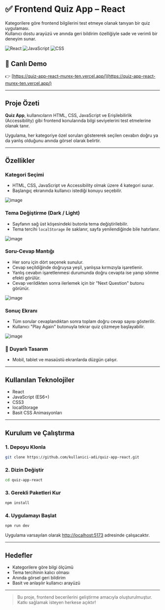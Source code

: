 # ✅ Frontend Quiz App – React

Kategorilere göre frontend bilgilerini test etmeye olanak tanıyan bir quiz uygulaması.  
Kullanıcı dostu arayüzü ve anında geri bildirim özelliğiyle sade ve verimli bir deneyim sunar.

![React](https://img.shields.io/badge/React-20232A?style=for-the-badge&logo=react)
![JavaScript](https://img.shields.io/badge/JavaScript-F7DF1E?style=for-the-badge&logo=javascript)
![CSS](https://img.shields.io/badge/CSS-1572B6?style=for-the-badge&logo=css3)

## 🔗 Canlı Demo

👉 [https://quiz-app-react-murex-ten.vercel.app/](https://quiz-app-react-murex-ten.vercel.app/)

---

##  Proje Özeti

**Quiz App**, kullanıcıların HTML, CSS, JavaScript ve Erişilebilirlik (Accessibility) gibi frontend konularında bilgi seviyelerini test etmelerine olanak tanır.  

Uygulama, her kategoriye özel soruları göstererek seçilen cevabın doğru ya da yanlış olduğunu anında görsel olarak belirtir.

---

##  Özellikler

###  Kategori Seçimi

- HTML, CSS, JavaScript ve Accessibility olmak üzere 4 kategori sunar.
- Başlangıç ekranında kullanıcı istediği konuyu seçebilir.

![image](https://github.com/user-attachments/assets/0d010aeb-5266-4b9d-a108-3ade72d90947)


###  Tema Değiştirme (Dark / Light)

- Sayfanın sağ üst köşesindeki butonla tema değiştirilebilir.
- Tema tercihi `localStorage` ile saklanır, sayfa yenilendiğinde bile hatırlanır.

![image](https://github.com/user-attachments/assets/c12a7728-2e24-4608-a1d5-4c1340918885)



###  Soru-Cevap Mantığı

- Her soru için dört seçenek sunulur.
- Cevap seçildiğinde doğruysa yeşil, yanlışsa kırmızıyla işaretlenir.
- Yanlış cevabın işaretlenmesi durumunda doğru cevapta ise yanıp sönme efekti görülür.
- Cevap verildikten sonra ilerlemek için bir "Next Question" butonu görünür.

![image](https://github.com/user-attachments/assets/74fa6d2b-7a81-4c3b-8306-02740748bc66)


###  Sonuç Ekranı

- Tüm sorular cevaplandıktan sonra toplam doğru cevap sayısı gösterilir.
- Kullanıcı "Play Again" butonuyla tekrar quiz çözmeye başlayabilir.

![image](https://github.com/user-attachments/assets/ecea91b9-3bda-437e-ade5-0b74ee8e0237)



### 📱 Duyarlı Tasarım

- Mobil, tablet ve masaüstü ekranlarda düzgün çalışır.

---

## Kullanılan Teknolojiler

- React  
- JavaScript (ES6+)  
- CSS3  
- localStorage  
- Basit CSS Animasyonları

---

##  Kurulum ve Çalıştırma

### 1. Depoyu Klonla

```bash
git clone https://github.com/kullanici-adi/quiz-app-react.git
```

### 2. Dizin Değiştir

```bash
cd quiz-app-react
```

### 3. Gerekli Paketleri Kur

```bash
npm install
```

### 4. Uygulamayı Başlat

```bash
npm run dev
```

Uygulama varsayılan olarak [http://localhost:5173](http://localhost:5173) adresinde çalışacaktır.

---

## Hedefler

- Kategorilere göre bilgi ölçümü  
- Tema tercihinin kalıcı olması  
- Anında görsel geri bildirim  
- Basit ve anlaşılır kullanıcı arayüzü  

---

> Bu proje, frontend becerilerini geliştirme amacıyla oluşturulmuştur. Katkı sağlamak isteyen herkese açıktır!
